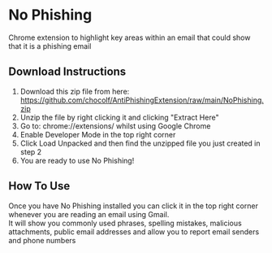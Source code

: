 # No Phishing
Chrome extension to highlight key areas within an email that could show that it is a phishing email  

## Download Instructions
1. Download this zip file from here: https://github.com/chocolf/AntiPhishingExtension/raw/main/NoPhishing.zip
2. Unzip the file by right clicking it and clicking "Extract Here"
3. Go to: chrome://extensions/ whilst using Google Chrome
4. Enable Developer Mode in the top right corner
5. Click Load Unpacked and then find the unzipped file you just created in step 2
6. You are ready to use No Phishing!


## How To Use
Once you have No Phishing installed you can click it in the top right corner whenever you are reading an email using Gmail.  
It will show you commonly used phrases, spelling mistakes, malicious attachments, public email addresses and allow you to report email senders and phone numbers 
